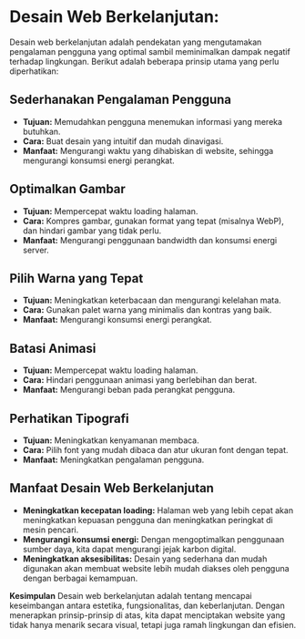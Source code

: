 # Desain Web Berkelanjutan:

Desain web berkelanjutan adalah pendekatan yang mengutamakan pengalaman pengguna yang optimal sambil meminimalkan dampak negatif terhadap lingkungan. Berikut adalah beberapa prinsip utama yang perlu diperhatikan:

## Sederhanakan Pengalaman Pengguna

- **Tujuan:** Memudahkan pengguna menemukan informasi yang mereka butuhkan.
- **Cara:** Buat desain yang intuitif dan mudah dinavigasi.
- **Manfaat:** Mengurangi waktu yang dihabiskan di website, sehingga mengurangi konsumsi energi perangkat.

## Optimalkan Gambar

- **Tujuan:** Mempercepat waktu loading halaman.
- **Cara:** Kompres gambar, gunakan format yang tepat (misalnya WebP), dan hindari gambar yang tidak perlu.
- **Manfaat:** Mengurangi penggunaan bandwidth dan konsumsi energi server.

## Pilih Warna yang Tepat

- **Tujuan:** Meningkatkan keterbacaan dan mengurangi kelelahan mata.
- **Cara:** Gunakan palet warna yang minimalis dan kontras yang baik.
- **Manfaat:** Mengurangi konsumsi energi perangkat.

## Batasi Animasi

- **Tujuan:** Mempercepat waktu loading halaman.
- **Cara:** Hindari penggunaan animasi yang berlebihan dan berat.
- **Manfaat:** Mengurangi beban pada perangkat pengguna.

## Perhatikan Tipografi

- **Tujuan:** Meningkatkan kenyamanan membaca.
- **Cara:** Pilih font yang mudah dibaca dan atur ukuran font dengan tepat.
- **Manfaat:** Meningkatkan pengalaman pengguna.

## Manfaat Desain Web Berkelanjutan

- **Meningkatkan kecepatan loading:** Halaman web yang lebih cepat akan meningkatkan kepuasan pengguna dan meningkatkan peringkat di mesin pencari.
- **Mengurangi konsumsi energi:** Dengan mengoptimalkan penggunaan sumber daya, kita dapat mengurangi jejak karbon digital.
- **Meningkatkan aksesibilitas:** Desain yang sederhana dan mudah digunakan akan membuat website lebih mudah diakses oleh pengguna dengan berbagai kemampuan.

**Kesimpulan**
Desain web berkelanjutan adalah tentang mencapai keseimbangan antara estetika, fungsionalitas, dan keberlanjutan. Dengan menerapkan prinsip-prinsip di atas, kita dapat menciptakan website yang tidak hanya menarik secara visual, tetapi juga ramah lingkungan dan efisien.

